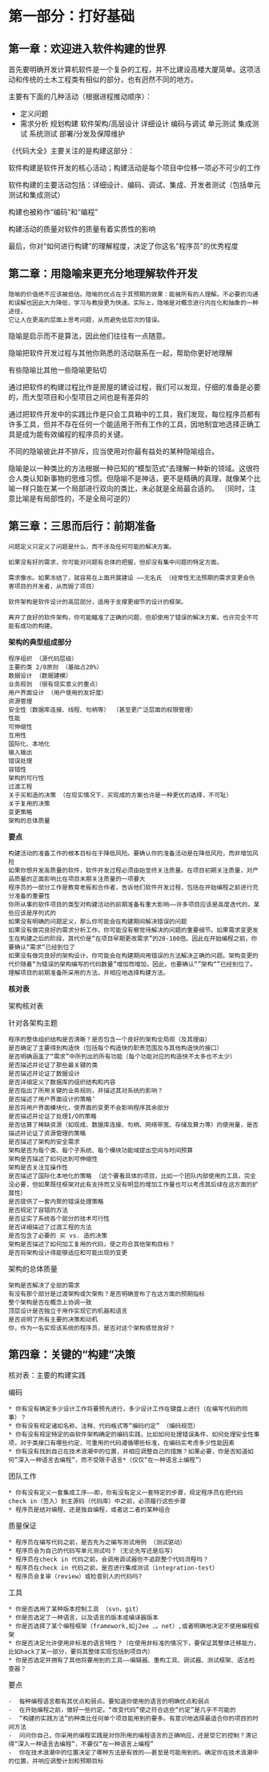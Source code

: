
# 第一部分：打好基础

## 第一章：欢迎进入软件构建的世界

首先要明确开发计算机软件是一个复杂的工程，并不比建设高楼大厦简单。这项活动和传统的土木工程类有相似的部分，也有迥然不同的地方。

主要有下面的几种活动（根据进程推动顺序）：

- 定义问题
- 需求分析
	规划构建
	软件架构/高层设计
	详细设计
	编码与调试
	单元测试
	集成测试
	系统测试
	部署/分发及保障维护
	
《代码大全》主要关注的是构建这部分：

软件构建是软件开发的核心活动；构建活动是每个项目中位移一项必不可少的工作

软件构建的主要活动包括：详细设计、编码、调试、集成、开发者测试（包括单元测试和集成测试）

构建也被称作“编码”和“编程”

构建活动的质量对软件的质量有着实质性的影响

最后，你对“如何进行构建”的理解程度，决定了你这名"程序员"的优秀程度


## 第二章：用隐喻来更充分地理解软件开发

	隐喻的价值绝不应该被低估。隐喻的优点在于其预期的效果：能被所有的人理解。不必要的沟通和误解也因此大为降低，学习与教授更为快速。实际上，隐喻是对概念进行内在化和抽象的一种途径，
	它让人在更高的层面上思考问题，从而避免低层次的错误。

隐喻是启示而不是算法，因此他们往往有一点随意。

隐喻把软件开发过程与其他你熟悉的活动联系在一起，帮助你更好地理解

有些隐喻比其他一些隐喻更贴切

通过把软件的构建过程比作是房屋的建设过程，我们可以发现，仔细的准备是必要的，而大型项目和小型项目之间也是有差异的

通过把软件开发中的实践比作是只会工具箱中的工具，我们发现，每位程序员都有许多工具，但并不存在任何一个能适用于所有工作的工具，因地制宜地选择正确工具是成为能有效编程的程序员的关键。

不同的隐喻彼此并不排斥，应当使用对你最有益处的某种隐喻组合。

隐喻是以一种类比的方法根据一种已知的“模型范式”去理解一种新的领域。这很符合人类认知新事物的思维习惯。但隐喻不是神话，更不是精确的真理，就像某个比喻一样只能在某一个局部进行双向的类比，未必就是全局最合适的。
（同时，注意比喻是有局部性的，不是全局可逆的）

## 第三章：三思而后行：前期准备

	问题定义只定义了问题是什么，而不涉及任何可能的解决方案。

	如果没有好的需求，你可能对问题有总体的把握，但却没有集中问题的特定方面。

	需求像水。如果冻结了，就容易在上面开展建设 ——无名氏 （经常性无法预期的需求变更会伤害项目的开发者，从而毁了项目）

	软件架构是软件设计的高层部分，适用于支撑更细节的设计的框架。

	离开了良好的软件架构，你可能瞄准了正确的问题，但却使用了错误的解决方案。也许完全不可能有成功的构建。

**架构的典型组成部分**

	程序组织 （源代码层级）
	主要的类 2/8原则 （基础占20%）
	数据设计 （数据建模）
	业务规则 （很有现实意义的重点）
	用户界面设计 （用户使用的友好度）
	资源管理
	安全性（数据库连接、线程、句柄等） （甚至更广泛层面的权限管理）
	性能
	可伸缩性
	互用性
	国际化、本地化
	输入输出
	错误处理
	容错性
	架构的可行性
	过渡工程
	关于买和造的决策 （在现实情况下，买现成的方案也许是一种更优的选择，不可耻）
	关于复用的决策
	变更策略
	架构的总体质量

**要点**

	构建活动的准备工作的根本目标在于降低风险。要确认你的准备活动是在降低风险，而非增加风险
	如果你想开发高质量的软件，软件开发过程必须由始至终关注质量。在项目初期关注质量，对产品质量的正面影响比在项目末期关注质量的一项要大
	程序员的一部分工作是教育老板和合作者，告诉他们软件开发过程，包括在开始编程之前进行充分准备的重要性
	你所从事的软件项目的类型对构建活动的前期准备有重大影响——许多项目应该是高度迭代的，某些应该是序列式的
	如果没有明确的问题定义，那么你可能会在构建期间解决错误的问题
	如果没有做完良好的需求分析工作，你可能没有察觉待解决的问题的重要细节。如果需求变更发生在构建之后的阶段，其代价是“在项目早期更改需求”的20-100倍。因此在开始编程之前，你要确认“需求“已经到位了
	如果没有做完良好的架构设计，你可能会在构建期间用错误的方法解决正确的问题。架构变更的代价随着“为错误的架构编写的代码数量”增加而增加，因此，也要确认“”架构“”已经到位了。
	理解项目的前期准备所采用的方法，并相应地选择构建方法。

**核对表**

架构核对表

针对各架构主题

	程序的整体组织结构是否清晰？是否包含一个良好的架构全局观（及其理由）
	是否确定了主要得到构造快（包括每个构造快的职责范围及与其他构造快的接口）
	是否明确涵盖了“需求”中所列出的所有功能（每个功能对应的构造快不太多也不太少）
	是否描述并论证了那些最关键的类
	是否描述并论证了数据设计
	是否详细定义了数据库的组织结构和内容
	是否指出了所用关键的业务规则，并描述其对系统的影响？
	是否描述了用户界面设计的策略‘
	是否将用户界面模块化，使界面的变更不会影响程序其余部分
	是否描述并论证了处理I/O的策略
	是否估算了稀缺资源（如现成、数据库连接、句柄、网络带宽、存储及算力等）的使用量，是否描述并论证了资源管理的策略
	是否描述了架构的安全需求
	架构是否为每个类、每个子系统、每个模块功能域提出空间与时间预算
	架构是否描述了如何达到可伸缩性
	架构是否关注互操作性
	是否描述了国际化本地化的策略 （这个要看具体的项目，比如一个团队内部使用的工具，完全没必要，但如果既往框架对此有支持而又没有明显的增加工作量也可以考虑其后续在这方面的扩展性）
	是否提供了一套内聚的错误处理策略
	是否规定了容错的方法
	是否证实了系统各个部分的技术可行性
	是否详细描述了过渡工程的方法
	是否包含了必要的 买 vs. 造的决策
	架构是否描述了如何加工复用的代码，使之符合其他架构目标？
	是否将架构设计得能够适应和可能出现的变更
	
架构的总体质量

	架构是否解决了全部的需求
	有没有那个部分是过渡架构或欠架构？是否明确宣布了在这方面的预期指标
	整个架构是否在概念上协调一致
	顶层设计是否独立于用作实现它的机器和语言
	是否说明了所有主要的决策和动机
	你，作为一名实现该系统的程序员，是否对这个架构感觉良好？	

## 第四章：关键的“构建”决策

核对表：主要的构建实践

编码

	* 你有没有确定多少设计工作将要预先进行，多少设计工作在键盘上进行（在编写代码的同事）？
	* 你有没有规定诸如名称、注释、代码格式等“编码约定” （编码规范）
	* 你有没有规定特定的由软件架构确定的编码实践，比如如何处理错误条件，如何处理安全性事项，对于类接口有哪些约定、可重用的代码遵循哪些标准，在编码实考虑多少性能因素
	* 你有没有找到自己在技术浪潮中的位置，并相应调整自己的措施？如果必要，你是否知道如何“深入一种语言去编程”，而不受限于语言*（仅仅“在一种语言上编程”）
团队工作

	* 你有没有定义一套集成工序——即，你有没有定义一套特定的步骤，规定程序员在把代码check in（签入）到主源码（代码库）中之前，必须履行这些步骤
	* 程序员是结对编程、还是独自编程，或者这二者的某种组合

质量保证

	* 程序员在编写代码之前，是否先为之编写测试用例 （测试驱动）
	* 程序员会为自己的代码写单元测试吗？（无论先写还是后写）
	* 程序员在check in 代码之前，会调用调试器但不追踪整个代码流程吗？
	* 程序员在check in 代码之前，是否进行集成测试（integration-test）
	* 程序员会复审（review）或检查别人的代码吗?	

工具

	* 你是否选用了某种版本控制工具 （svn，git）
	* 你是否选定了一种语言，以及语言的版本或编译器版本
	* 你是否选择了某个编程框架（framework,如j2ee 、。net）,或者明确地决定不使用编程框架
	* 你是否决定允许使用非标准的语言特性？（在使用非标准的情况下，要保证其整体迁移能力，比如hack了某一部分，要将其整体实现包括到项目内）
	* 你是否选定并拥有了其他将要用到的工具——编辑器、重构工具、调试器、测试框架、语法检查器？

要点

	-  每种编程语言都有其优点和弱点。要知道你使用的语言的明确优点和弱点
	-  在开始编程之前，做好一些约定。“改变代码”使之符合这些“约定”是几乎不可能的
	-  “构建的实践方法”的种类比任何单个项目能用到的要多。有意识地选择最适合你的项目的时间方法
	-  问问你自己，你采用的编程实践是对你所用的编程语言的正确响应，还是受它的控制？清记得“深入一种语言去编程”，不要仅“在一种语言上编程”
	-  你在技术浪潮中的位置决定了哪种方法是有效的——甚至是可能用到的。确定你在技术浪潮中的位置，并响应调整计划和预期目标

